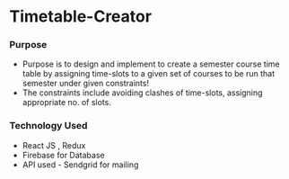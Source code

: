 # Timetable-Creator
### Purpose 
- Purpose is to design and implement to create a semester course time table by assigning time-slots to a given set of courses to be run that semester under given constraints!
-  The constraints include avoiding clashes of time-slots, assigning appropriate no. of slots.
### Technology Used
- React JS , Redux
- Firebase for Database
- API used - Sendgrid for mailing 

